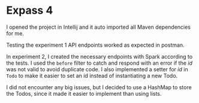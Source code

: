 # Expass 4

I opened the project in Intellij and it auto imported all Maven dependencies for me.

Testing the experiment 1 API endpoints worked as expected in postman.

In experiment 2, I created the necessary endpoints with Spark according to the tests.
I used the `before` filter to catch and respond with an error if the *id* was not
valid to avoid duplicate code. I also implemented a setter for *id* in `Todo` to make
it easier to set an id instead of instantiating a new Todo.

I did not encounter any big issues, but I decided to use a HashMap to store the Todos,
since it made it easier to implement than using lists.
